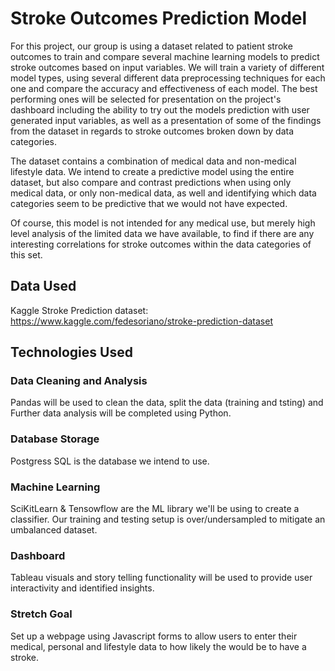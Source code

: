 

# Stroke Outcomes Prediction Model

For this project, our group is using a dataset related to patient stroke outcomes to train and compare several machine learning models to predict stroke outcomes based on input variables. We will train a variety of different model types, using several different data preprocessing techniques for each one and compare the accuracy and effectiveness of each model. The best performing ones will be selected for presentation on the project's dashboard including the ability to try out the models prediction with user generated input variables, as well as a presentation of some of the findings from the dataset in regards to stroke outcomes broken down by data categories.

The dataset contains a combination of medical data and non-medical lifestyle data. We intend to create a predictive model using the entire dataset, but also compare and contrast predictions when using only medical data, or only non-medical data, as well and identifying which data categories seem to be predictive that we would not have expected.

Of course, this model is not intended for any medical use, but merely high level analysis of the limited data we have available, to find if there are any interesting correlations for stroke outcomes within the data categories of this set.


## Data Used

Kaggle Stroke Prediction dataset: https://www.kaggle.com/fedesoriano/stroke-prediction-dataset

## Technologies Used
### Data Cleaning and Analysis
Pandas will be used to clean the data, split the data (training and tsting) and Further data analysis will be completed using Python.

### Database Storage
Postgress SQL is the database we intend to use.

### Machine Learning
SciKitLearn & Tensowflow are the ML library we'll be using to create a classifier. Our training and testing setup is over/undersampled to mitigate an umbalanced dataset.

### Dashboard
Tableau visuals and story telling functionality will be used to provide user interactivity and identified insights.

### Stretch Goal
Set up a webpage using Javascript forms to allow users to enter their medical, personal and lifestyle data to how likely the would be to have a stroke.
